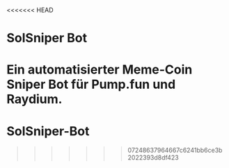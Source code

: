<<<<<<< HEAD
# SolSniper Bot
Ein automatisierter Meme-Coin Sniper Bot für Pump.fun und Raydium.
=======
# SolSniper-Bot
>>>>>>> 07248637964667c6241bb6ce3b2022393d8df423
